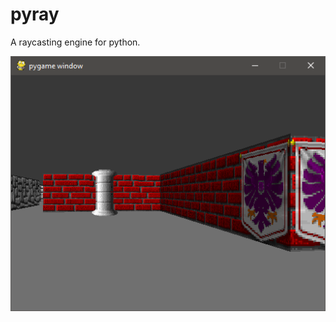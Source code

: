 # pyray
A raycasting engine for python.

![](https://raw.githubusercontent.com/lewisc64/pyray/master/screenshot.png)
